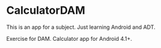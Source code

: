 CalculatorDAM
=============

This is an app for a subject. Just learning Android and ADT.

Exercise for DAM. Calculator app for Android 4.1+.
